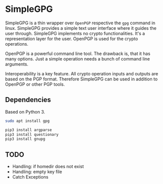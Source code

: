 # SimpleGPG

SimpleGPG is a thin wrapper over `OpenPGP` respective the `gpg` command in linux. 
SimpleGPG provides a simple text user interface where it guides the user through.
SimpleGPG implements no crypto functionalities. It's a representation layer 
for the user. OpenPGP is used for the crypto operations. 

OpenPGP is a powerful command line tool. The drawback is, that it has many options. 
Just a simple operation needs a bunch of command line arguments.

Interoperability is a key feature. All crypto operation inputs and outputs are based
on the PGP format. Therefore SimpleGPG can be used in addition to OpenPGP or other PGP
tools.

## Dependencies

Based on Python 3.

```bash
sudo apt install gpg

pip3 install argparse
pip3 install questionary
pip3 install gnupg
```

## TODO
- Handling: if homedir does not exist
- Handling: empty key file 
- Catch Exceptions

